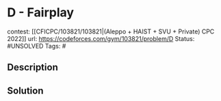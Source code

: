 # D - Fairplay

contest: [[CFICPC/103821/103821|(Aleppo + HAIST + SVU + Private) CPC 2022]]
url: https://codeforces.com/gym/103821/problem/D
Status: #UNSOLVED
Tags: #

## Description

## Solution

